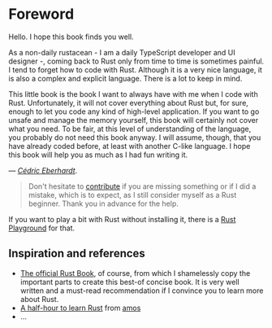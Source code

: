 # Foreword

Hello. I hope this book finds you well.

As a non-daily rustacean - I am a daily TypeScript developer and UI designer -, coming back to Rust only from time to
time is sometimes painful. I tend to forget how to code with Rust. Although it is a very nice language, it is also a
complex and explicit language. There is a lot to keep in mind.

This little book is the book I want to always have with me when I code with Rust. Unfortunately, it will not cover
everything about Rust but, for sure, enough to let you code any kind of high-level application. If you want to go unsafe
and manage the memory yourself, this book will certainly not cover what you need. To be fair, at this level of
understanding of the language, you probably do not need this book anyway. I will assume, though, that you have already
coded before, at least with another C-like language. I hope this book will help you as much as I had fun writing it.

_— [Cédric Eberhardt](https://www.cedeber.fr)_.

> Don't hesitate to [contribute](https://github.com/cedeber/concise-rust-book) if you are missing something or if I did
> a mistake, which is to expect, as I still consider myself as a Rust beginner. Thank you in advance for the help.

If you want to play a bit with Rust without installing it, there is a [Rust Playground](https://play.rust-lang.org) for
that.

## Inspiration and references

- [The official Rust Book](https://doc.rust-lang.org/stable/book/), of course, from which I shamelessly copy the important parts to create this best-of concise book. It is very well written and a must-read recommendation if I convince you to learn more about Rust.
- [A half-hour to learn Rust](https://fasterthanli.me/articles/a-half-hour-to-learn-rust)
  from [amos](https://fasterthanli.me)
- ...

